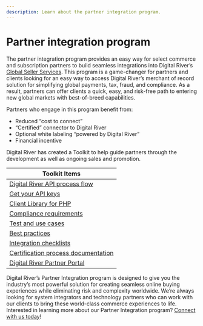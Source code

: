 ```yaml
---
description: Learn about the partner integration program.
---
```


# Partner integration program

The partner integration program provides an easy way for select commerce and subscription partners to build seamless integrations into Digital River’s [Global Seller Services](https://www.digitalriver.com/global-seller-services/). This program is a game-changer for partners and clients looking for an easy way to access Digital River’s merchant of record solution for simplifying global payments, tax, fraud, and compliance. As a result, partners can offer clients a quick, easy, and risk-free path to entering new global markets with best-of-breed capabilities.

Partners who engage in this program benefit from:

* Reduced “cost to connect” &#x20;
* “Certified” connector to Digital River &#x20;
* Optional white labeling “powered by Digital River” &#x20;
* Financial incentive&#x20;

Digital River has created a Toolkit to help guide partners through the development as well as ongoing sales and promotion.

| Toolkit Items                                                                                                                                               |
| ----------------------------------------------------------------------------------------------------------------------------------------------------------- |
| [Digital River API process flow](https://docs.digitalriver.com/digital-river-api/getting-started-1/process-flow)                                            |
| [Get your API keys](https://docs.digitalriver.com/digital-river-api/getting-started-1/quick-start-guide)                                                    |
| [Client Library for PHP](https://github.com/DigitalRiver/digital-river-php/)                                                                                |
| [Compliance requirements](https://docs.digitalriver.com/digital-river-api/getting-started-1/standards-and-certifications/compliance-requirements)           |
| [Test and use cases](https://docs.digitalriver.com/digital-river-api/getting-started-1/standards-and-certifications/test-and-use-cases)                     |
| [Best practices](https://docs.digitalriver.com/digital-river-api/getting-started-1/best-practices)                                                          |
| [Integration checklists](https://docs.digitalriver.com/digital-river-api/getting-started-1/standards-and-certifications/integration-checklists)             |
| [Certification process documentation](https://docs.digitalriver.com/digital-river-api/getting-started-1/standards-and-certifications/certification-process) |
| [Digital River Partner Portal](https://digitalriver.allbound.com)                                                                                           |

Digital River’s Partner Integration program is designed to give you the industry’s most powerful solution for creating seamless online buying experiences while eliminating risk and complexity worldwide. We’re always looking for system integrators and technology partners who can work with our clients to bring these world-class commerce experiences to life. Interested in learning more about our Partner Integration program? [Connect with us today](https://www.digitalriver.com/partner-with-us/)!
